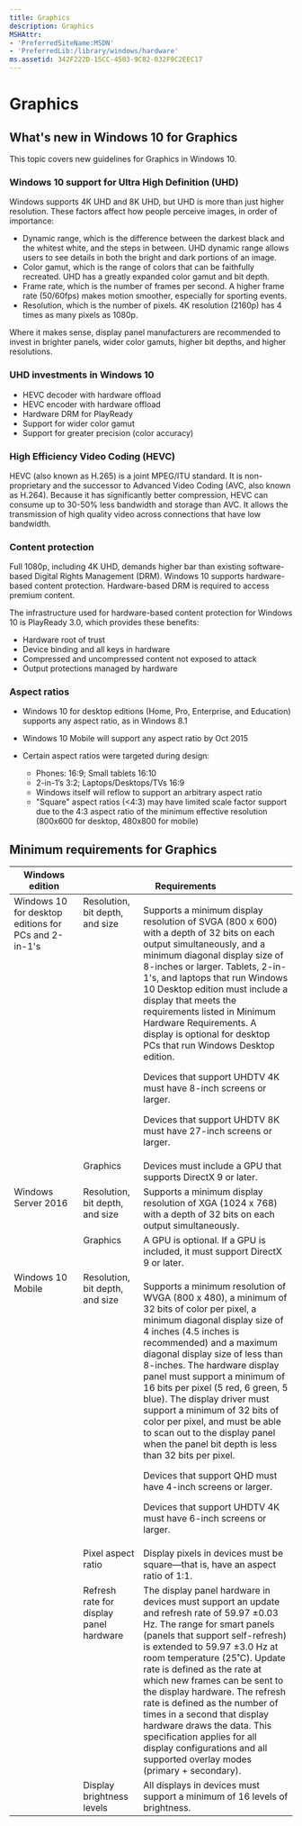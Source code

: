 ```yaml
---
title: Graphics
description: Graphics
MSHAttr:
- 'PreferredSiteName:MSDN'
- 'PreferredLib:/library/windows/hardware'
ms.assetid: 342F222D-15CC-4503-9C82-032F9C2EEC17
---
```


# Graphics


## What's new in Windows 10 for Graphics


This topic covers new guidelines for Graphics in Windows 10.

### Windows 10 support for Ultra High Definition (UHD)

Windows supports 4K UHD and 8K UHD, but UHD is more than just higher resolution. These factors affect how people perceive images, in order of importance:

-   Dynamic range, which is the difference between the darkest black and the whitest white, and the steps in between. UHD dynamic range allows users to see details in both the bright and dark portions of an image.
-   Color gamut, which is the range of colors that can be faithfully recreated. UHD has a greatly expanded color gamut and bit depth.
-   Frame rate, which is the number of frames per second. A higher frame rate (50/60fps) makes motion smoother, especially for sporting events.
-   Resolution, which is the number of pixels. 4K resolution (2160p) has 4 times as many pixels as 1080p.

Where it makes sense, display panel manufacturers are recommended to invest in brighter panels, wider color gamuts, higher bit depths, and higher resolutions.

### UHD investments in Windows 10

-   HEVC decoder with hardware offload
-   HEVC encoder with hardware offload
-   Hardware DRM for PlayReady
-   Support for wider color gamut
-   Support for greater precision (color accuracy)

### High Efficiency Video Coding (HEVC)

HEVC (also known as H.265) is a joint MPEG/ITU standard. It is non-proprietary and the successor to Advanced Video Coding (AVC, also known as H.264). Because it has significantly better compression, HEVC can consume up to 30-50% less bandwidth and storage than AVC. It allows the transmission of high quality video across connections that have low bandwidth.

### Content protection

Full 1080p, including 4K UHD, demands higher bar than existing software-based Digital Rights Management (DRM). Windows 10 supports hardware-based content protection. Hardware-based DRM is required to access premium content.

The infrastructure used for hardware-based content protection for Windows 10 is PlayReady 3.0, which provides these benefits:

-   Hardware root of trust
-   Device binding and all keys in hardware
-   Compressed and uncompressed content not exposed to attack
-   Output protections managed by hardware

### Aspect ratios

-   Windows 10 for desktop editions (Home, Pro, Enterprise, and Education) supports any aspect ratio, as in Windows 8.1
-   Windows 10 Mobile will support any aspect ratio by Oct 2015
-   Certain aspect ratios were targeted during design:

    -   Phones: 16:9; Small tablets 16:10
    -   2-in-1’s 3:2; Laptops/Desktops/TVs 16:9
    -   Windows itself will reflow to support an arbitrary aspect ratio
    -   "Square" aspect ratios (&lt;4:3) may have limited scale factor support due to the 4:3 aspect ratio of the minimum effective resolution (800x600 for desktop, 480x800 for mobile)

## Minimum requirements for Graphics

<table>
<thead valign="bottom">
<tr>
<th>Windows edition</th>
<th colspan="2">Requirements</th>
</tr>
</thead>
<tbody valign="top">
<tr>
<td rowspan="2">
Windows 10 for desktop editions for PCs and 2-in-1's
</td>
<td>
Resolution, bit depth, and size
</td>
<td>
<p>
Supports a minimum display resolution of SVGA (800 x 600) with a depth of 32 bits on each output simultaneously, and a minimum diagonal display size of 8-inches or larger. Tablets, 2-in-1's, and laptops that run Windows 10 Desktop edition must include a display that meets the requirements listed in Minimum Hardware Requirements. A display is optional for desktop PCs that run Windows Desktop edition.
</p>
<p>
Devices that support UHDTV 4K must have 8-inch screens or larger.
</p>
<p>
Devices that support UHDTV 8K must have 27-inch screens or larger.
</p>
</td>
</tr>
<tr>
<td>
Graphics
</td>
<td>
Devices must include a GPU that supports DirectX 9 or later.
</td>
</tr>
<tr>
<td rowspan="2">
Windows Server 2016
</td>
<td>
Resolution, bit depth, and size
</td>
<td>
Supports a minimum display resolution of XGA (1024 x 768) with a depth of 32 bits on each output simultaneously.
</td>
</tr>
<tr>
<td>
Graphics
</td>
<td>
A GPU is optional. If a GPU is included, it must support DirectX 9 or later.
</td>
</tr>
<tr>
<td rowspan="4">
Windows 10 Mobile
</td>
<td>
Resolution, bit depth, and size
</td>
<td>
<p>
Supports a minimum resolution of WVGA (800 x 480), a minimum of 32 bits of color per pixel, a minimum diagonal display size of 4 inches (4.5 inches is recommended) and a maximum diagonal display size of less than 8-inches. The hardware display panel must support a minimum of 16 bits per pixel (5 red, 6 green, 5 blue). The display driver must support a minimum of 32 bits of color per pixel, and must be able to scan out to the display panel when the panel bit depth is less than 32 bits per pixel.
</p>
<p>
Devices that support QHD must have 4-inch screens or larger.
</p>
<p>
Devices that support UHDTV 4K must have 6-inch screens or larger.
</p>
</td>
</tr>
<tr>
<td>
Pixel aspect ratio
</td>
<td>
Display pixels in devices must be square—that is, have an aspect ratio of 1:1.
</td>
</tr>
<tr>
<td>
Refresh rate for display panel hardware
</td>
<td>
The display panel hardware in devices must support an update and refresh rate of 59.97 ±0.03 Hz. The range for smart panels (panels that support self-refresh) is extended to 59.97 ±3.0 Hz at room temperature (25˚C). Update rate is defined as the rate at which new frames can be sent to the display hardware. The refresh rate is defined as the number of times in a second that display hardware draws the data. This specification applies for all display configurations and all supported overlay modes (primary + secondary).
</td>
</tr>
<tr>
<td>
Display brightness levels
</td>
<td>
All displays in devices must support a minimum of 16 levels of brightness.
</td>
</tr>
</tbody>
</table>